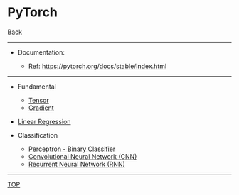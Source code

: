 # PyTorch

[Back](../../index.md)

---

- Documentation:

  - Ref: https://pytorch.org/docs/stable/index.html

---

- Fundamental

  - [Tensor](./tensor/tensor.md)
  - [Gradient](./gradient/gradient.md)

- [Linear Regression](./linear_regression/linear_regression.md)
- Classification
  - [Perceptron - Binary Classifier](./perceptron/perceptron.md)
  - [Convolutional Neural Network (CNN)](./cnn/cnn.md)
  - [Recurrent Neural Network (RNN)](./rnn/rnn.md)

---

[TOP](#pytorch)
